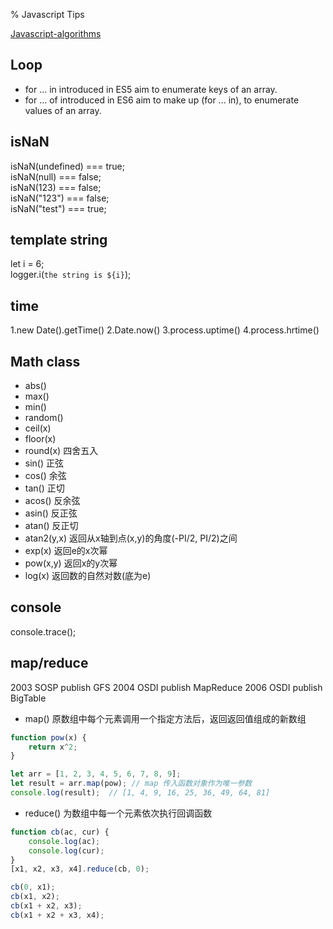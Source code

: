 % Javascript Tips

<link id="linkstyle" rel='stylesheet' href='css/markdown.css'/>

[Javascript-algorithms](https://github.com/trekhleb/javascript-algorithms)

## Loop ##
* for ... in introduced in ES5 aim to enumerate keys of an array.
* for ... of introduced in ES6 aim to make up (for ... in), to enumerate values of an array.

## isNaN ##

isNaN(undefined) === true;  
isNaN(null) === false;  
isNaN(123) === false;  
isNaN("123") === false;  
isNaN("test") === true;  

## template string ##

let i = 6;  
logger.i(`the string is ${i}`);  

## time ##
1.new Date().getTime()
2.Date.now()
3.process.uptime()
4.process.hrtime()

## Math class ##
* abs()
* max()
* min()
* random()
* ceil(x)
* floor(x)
* round(x) 四舍五入
* sin() 正弦
* cos() 余弦
* tan() 正切
* acos() 反余弦
* asin() 反正弦
* atan() 反正切
* atan2(y,x) 返回从x轴到点(x,y)的角度(-PI/2, PI/2)之间
* exp(x) 返回e的x次幂
* pow(x,y) 返回x的y次幂
* log(x) 返回数的自然对数(底为e)

## console ##
console.trace();

## map/reduce ##
2003 SOSP publish GFS
2004 OSDI publish MapReduce
2006 OSDI publish BigTable

* map() 原数组中每个元素调用一个指定方法后，返回返回值组成的新数组

``` javascript
function pow(x) {
    return x^2;
}

let arr = [1, 2, 3, 4, 5, 6, 7, 8, 9];
let result = arr.map(pow); // map 传入函数对象作为唯一参数
console.log(result);  // [1, 4, 9, 16, 25, 36, 49, 64, 81]

```

* reduce() 为数组中每一个元素依次执行回调函数

``` javascript
function cb(ac, cur) {
    console.log(ac);
    console.log(cur);
}
[x1, x2, x3, x4].reduce(cb, 0);

cb(0, x1);
cb(x1, x2);
cb(x1 + x2, x3);
cb(x1 + x2 + x3, x4);
```


